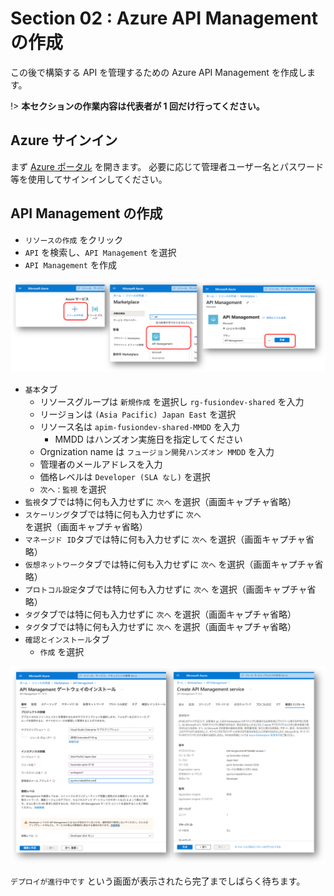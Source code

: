 # Section 02 : Azure API Management の作成

この後で構築する API を管理するための Azure API Management を作成します。

!> **本セクションの作業内容は代表者が 1 回だけ行ってください。**

## Azure サインイン

まず [Azure ポータル](https://portal.azure.com) を開きます。
必要に応じて管理者ユーザー名とパスワード等を使用してサインインしてください。

## API Management の作成

- `リソースの作成` をクリック
- `API` を検索し、`API Management` を選択
- `API Management` を作成

![](./images/section02-create-apim.png)

- `基本`タブ
    - リソースグループは `新規作成` を選択し `rg-fusiondev-shared` を入力
    - リージョンは `(Asia Pacific) Japan East` を選択
    - リソース名は `apim-fusiondev-shared-MMDD` を入力
        - MMDD はハンズオン実施日を指定してください
    - Orgnization name は `フュージョン開発ハンズオン MMDD` を入力
    - 管理者のメールアドレスを入力
    - 価格レベルは `Developer (SLA なし)` を選択
    - `次へ：監視` を選択
- `監視`タブでは特に何も入力せずに `次へ` を選択（画面キャプチャ省略）
- `スケーリング`タブでは特に何も入力せずに `次へ` を選択（画面キャプチャ省略）
- `マネージド ID`タブでは特に何も入力せずに `次へ` を選択（画面キャプチャ省略）
- `仮想ネットワーク`タブでは特に何も入力せずに `次へ` を選択（画面キャプチャ省略）
- `プロトコル設定`タブでは特に何も入力せずに `次へ` を選択（画面キャプチャ省略）
- `タグ`タブでは特に何も入力せずに `次へ` を選択（画面キャプチャ省略）
- `タグ`タブでは特に何も入力せずに `次へ` を選択（画面キャプチャ省略）
- `確認とインストール`タブ
    - `作成` を選択

![](./images/section02-configure-apim.png)

`デプロイが進行中です` という画面が表示されたら完了までしばらく待ちます。

